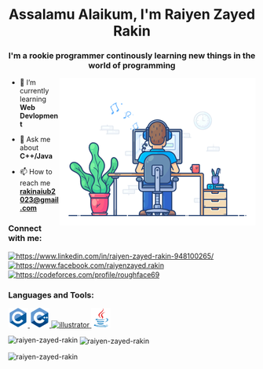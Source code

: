 <h1 align="center">Assalamu Alaikum, I'm Raiyen Zayed Rakin</h1>
<h3 align="center">I'm a rookie programmer continously learning new things in the world of programming</h3>
<img align="right" alt="Coding" width="400" src="https://raw.githubusercontent.com/SupianIDz/SupianIDz/main/coding.gif">

- 🌱 I’m currently learning **Web Devlopment**

- 💬 Ask me about **C++/Java**

- 📫 How to reach me **rakinaiub2023@gmail.com**

<h3 align="left">Connect with me:</h3>
<p align="left">
<a href="https://linkedin.com/in/https://www.linkedin.com/in/raiyen-zayed-rakin-948100265/" target="blank"><img align="center" src="https://raw.githubusercontent.com/rahuldkjain/github-profile-readme-generator/master/src/images/icons/Social/linked-in-alt.svg" alt="https://www.linkedin.com/in/raiyen-zayed-rakin-948100265/" height="30" width="40" /></a>
<a href="https://fb.com/https://www.facebook.com/raiyenzayed.rakin" target="blank"><img align="center" src="https://raw.githubusercontent.com/rahuldkjain/github-profile-readme-generator/master/src/images/icons/Social/facebook.svg" alt="https://www.facebook.com/raiyenzayed.rakin" height="30" width="40" /></a>
<a href="https://codeforces.com/profile/https://codeforces.com/profile/roughface69" target="blank"><img align="center" src="https://raw.githubusercontent.com/rahuldkjain/github-profile-readme-generator/master/src/images/icons/Social/codeforces.svg" alt="https://codeforces.com/profile/roughface69" height="30" width="40" /></a>
</p>

<h3 align="left">Languages and Tools:</h3>
<p align="left"> <a href="https://www.cprogramming.com/" target="_blank" rel="noreferrer"> <img src="https://raw.githubusercontent.com/devicons/devicon/master/icons/c/c-original.svg" alt="c" width="40" height="40"/> </a> <a href="https://www.w3schools.com/cpp/" target="_blank" rel="noreferrer"> <img src="https://raw.githubusercontent.com/devicons/devicon/master/icons/cplusplus/cplusplus-original.svg" alt="cplusplus" width="40" height="40"/> </a> <a href="https://www.adobe.com/in/products/illustrator.html" target="_blank" rel="noreferrer"> <img src="https://www.vectorlogo.zone/logos/adobe_illustrator/adobe_illustrator-icon.svg" alt="illustrator" width="40" height="40"/> </a> <a href="https://www.java.com" target="_blank" rel="noreferrer"> <img src="https://raw.githubusercontent.com/devicons/devicon/master/icons/java/java-original.svg" alt="java" width="40" height="40"/> </a> </p>

<p><img align="left" src="https://github-readme-stats.vercel.app/api/top-langs?username=raiyen-zayed-rakin&show_icons=true&locale=en&layout=compact" alt="raiyen-zayed-rakin" /></p>

<p>&nbsp;<img align="center" src="https://github-readme-stats.vercel.app/api?username=raiyen-zayed-rakin&show_icons=true&locale=en" alt="raiyen-zayed-rakin" /></p>

<p><img align="center" src="https://github-readme-streak-stats.herokuapp.com/?user=raiyen-zayed-rakin&" alt="raiyen-zayed-rakin" /></p>

